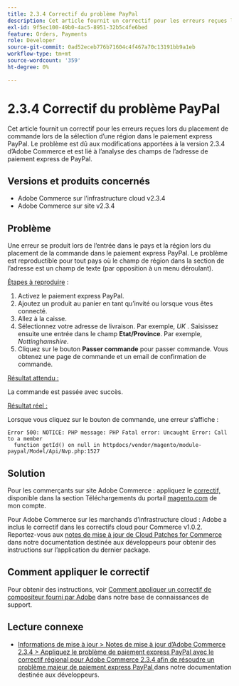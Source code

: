 ```yaml
---
title: 2.3.4 Correctif du problème PayPal
description: Cet article fournit un correctif pour les erreurs reçues lors du placement de commande lors de la sélection d’une région dans le paiement express PayPal. Le problème est dû aux modifications apportées à la version 2.3.4 d’Adobe Commerce et est lié à l’analyse des champs de l’adresse de paiement express de PayPal.
exl-id: 9f5ec100-49b0-4ac5-8951-32b5c4fe6bed
feature: Orders, Payments
role: Developer
source-git-commit: 0ad52eceb776b71604c4f467a70c13191bb9a1eb
workflow-type: tm+mt
source-wordcount: '359'
ht-degree: 0%

---
```


# 2.3.4 Correctif du problème PayPal

Cet article fournit un correctif pour les erreurs reçues lors du placement de commande lors de la sélection d’une région dans le paiement express PayPal. Le problème est dû aux modifications apportées à la version 2.3.4 d’Adobe Commerce et est lié à l’analyse des champs de l’adresse de paiement express de PayPal.

## Versions et produits concernés

* Adobe Commerce sur l’infrastructure cloud v2.3.4
* Adobe Commerce sur site v2.3.4

## Problème

Une erreur se produit lors de l’entrée dans le pays et la région lors du placement de la commande dans le paiement express PayPal. Le problème est reproductible pour tout pays où le champ de région dans la section de l’adresse est un champ de texte (par opposition à un menu déroulant).

<u>Étapes à reproduire</u> :

1. Activez le paiement express PayPal.
1. Ajoutez un produit au panier en tant qu’invité ou lorsque vous êtes connecté.
1. Allez à la caisse.
1. Sélectionnez votre adresse de livraison. Par exemple, *UK* . Saisissez ensuite une entrée dans le champ **Etat/Province**. Par exemple, *Nottinghamshire*.
1. Cliquez sur le bouton **Passer commande** pour passer commande. Vous obtenez une page de commande et un email de confirmation de commande.

<u>Résultat attendu :</u>

La commande est passée avec succès.

<u>Résultat réel :</u>

Lorsque vous cliquez sur le bouton de commande, une erreur s’affiche :

```
Error 500: NOTICE: PHP message: PHP Fatal error: Uncaught Error: Call to a member
  function getId() on null in httpdocs/vendor/magento/module-paypal/Model/Api/Nvp.php:1527
```

## Solution

Pour les commerçants sur site Adobe Commerce : appliquez le [correctif,](https://magento.com/tech-resources/download#download2353) disponible dans la section Téléchargements du portail [magento.com](https://magento.com) de mon compte.

Pour Adobe Commerce sur les marchands d’infrastructure cloud : Adobe a inclus le correctif dans les correctifs cloud pour Commerce v1.0.2. Reportez-vous aux [notes de mise à jour de Cloud Patches for Commerce](https://devdocs.magento.com/cloud/release-notes/mcp-release-notes.html?itm_source=devdocs&amp;itm_medium=quick_search&amp;itm_campaign=federated_search&amp;itm_term=cloud%20patche) dans notre documentation destinée aux développeurs pour obtenir des instructions sur l’application du dernier package.

## Comment appliquer le correctif

Pour obtenir des instructions, voir [Comment appliquer un correctif de compositeur fourni par Adobe](/help/how-to/general/how-to-apply-a-composer-patch-provided-by-magento.md) dans notre base de connaissances de support.

## Lecture connexe

* [Informations de mise à jour > Notes de mise à jour d’Adobe Commerce 2.3.4 > Appliquez le problème de paiement express PayPal avec le correctif régional pour Adobe Commerce 2.3.4 afin de résoudre un problème majeur de paiement express PayPal ](https://devdocs.magento.com/guides/v2.3/release-notes/release-notes-2-3-4-commerce.html#apply-the-paypal-express-checkout-issue-with-region-patch-for-magento-234-to-address-a-critical-paypal-express-checkout-issue) dans notre documentation destinée aux développeurs.
